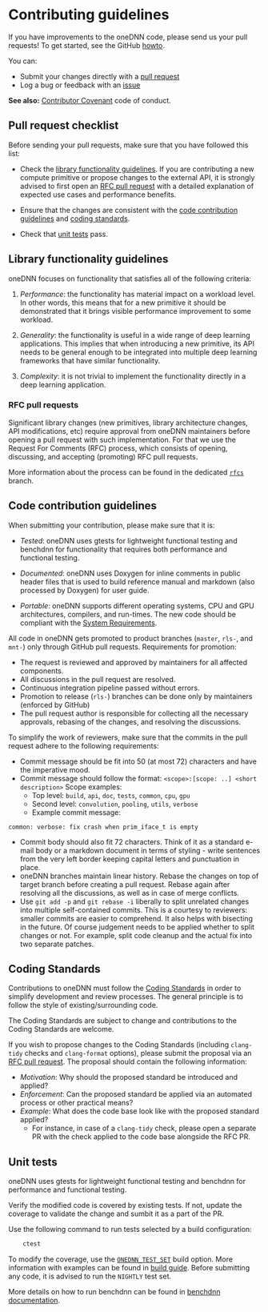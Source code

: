 # Contributing guidelines

If you have improvements to the oneDNN code, please send us your pull
requests! To get started, see the GitHub
[howto](https://help.github.com/en/articles/about-pull-requests).

You can:

- Submit your changes directly with a
  [pull request](https://github.com/uxlfoundation/oneDNN/pulls)
- Log a bug or feedback with an [issue](https://github.com/uxlfoundation/oneDNN/issues)

**See also:** [Contributor Covenant](CODE_OF_CONDUCT.md) code of conduct.

## Pull request checklist

Before sending your pull requests, make sure that you have followed this list:

* Check the [library functionality guidelines](CONTRIBUTING.md#library-functionality-guidelines).
  If you are contributing a new compute primitive or propose changes to the
  external API, it is strongly advised to first open an [RFC pull request](CONTRIBUTING.md#RFC-pull-requests)
  with a detailed explanation of expected use cases and performance benefits.

* Ensure that the changes are consistent with the
  [code contribution guidelines](CONTRIBUTING.md#code-contribution-guidelines)
  and [coding standards](CONTRIBUTING.md#coding-standards).

* Check that [unit tests](CONTRIBUTING.md#unit-tests) pass.

## Library functionality guidelines

oneDNN focuses on functionality that satisfies all of the following
criteria:

1. *Performance*: the functionality has material impact on a workload level.
   In other words, this means that for a new primitive it should be
   demonstrated that it brings visible performance improvement to some
   workload.

2. *Generality*: the functionality is useful in a wide range of deep learning
   applications. This implies that when introducing a new primitive, its API
   needs to be general enough to be integrated into multiple deep learning
   frameworks that have similar functionality.

3. *Complexity*: it is not trivial to implement the functionality directly in
   a deep learning application.

### RFC pull requests

Significant library changes (new primitives, library architecture changes,
API modifications, etc) require approval from oneDNN maintainers before
opening a pull request with such implementation. For that we use the Request
For Comments (RFC) process, which consists of opening, discussing, and
accepting (promoting) RFC pull requests.

More information about the process can be found in the dedicated
[`rfcs`](https://github.com/uxlfoundation/oneDNN/tree/rfcs) branch.

## Code contribution guidelines

When submitting your contribution, please make sure that it is:

* *Tested*: oneDNN uses gtests for lightweight functional testing and
  benchdnn for functionality that requires both performance and functional
  testing.

* *Documented*: oneDNN uses Doxygen for inline comments in public header
  files that is used to build reference manual and markdown (also processed by
  Doxygen) for user guide.

* *Portable*: oneDNN supports different operating systems, CPU and GPU
  architectures, compilers, and run-times. The new code should be compliant
  with the [System Requirements](README.md#system-requirements).

All code in oneDNN gets promoted to product branches (`master`, `rls-`, and
`mnt-`) only through GitHub pull requests. Requirements for promotion:

- The request is reviewed and approved by maintainers for all affected
  components.
- All discussions in the pull request are resolved.
- Continuous integration pipeline passed without errors.
- Promotion to release (`rls-`) branches can be done only by maintainers
  (enforced by GitHub)
- The pull request author is responsible for collecting all the necessary
  approvals, rebasing of the changes, and resolving the discussions.

To simplify the work of reviewers, make sure that the commits in the pull
request adhere to the following requirements:

- Commit message should be fit into 50 (at most 72) characters and have the
  imperative mood.
- Commit message should follow the format:
  `<scope>:[scope: ..] <short description>`
  Scope examples:
  * Top level: `build`, `api`, `doc`, `tests`, `common`, `cpu`, `gpu`
  * Second level: `convolution`, `pooling`, `utils`, `verbose`
  * Example commit message:
~~~git
common: verbose: fix crash when prim_iface_t is empty
~~~

- Commit body should also fit 72 characters. Think of it as a standard e-mail
  body or a markdown document in terms of styling - write sentences from the
  very left border keeping capital letters and punctuation in place.
- oneDNN branches maintain linear history. Rebase the changes on top of target
  branch before creating a pull request. Rebase again after resolving all the
  discussions, as well as in case of merge conflicts.
- Use `git add -p`  and `git rebase -i` liberally to split unrelated changes
  into multiple self-contained commits. This is a courtesy to reviewers: smaller
  commits are easier to comprehend. It also helps with bisecting in the future.
  Of course judgement needs to be applied whether to split changes or not. For
  example, split code cleanup and the actual fix into two separate patches.

## Coding Standards

Contributions to oneDNN must follow the [Coding Standards](CODING_STANDARDS.md)
in order to simplify development and review processes. The general principle is
to follow the style of existing/surrounding code.

The Coding Standards are subject to change and contributions to the Coding
Standards are welcome.

If you wish to propose changes to the Coding Standards (including `clang-tidy`
checks and `clang-format` options), please submit the proposal via an [RFC pull
request](CONTRIBUTING.md#RFC-pull-requests). The proposal should contain the
following information:
* *Motivation*: Why should the proposed standard be introduced and applied?
* *Enforcement*: Can the proposed standard be applied via an automated process
  or other practical means?
* *Example*: What does the code base look like with the proposed standard
  applied?
  * For instance, in case of a `clang-tidy` check, please open a separate PR
    with the check applied to the code base alongside the RFC PR.

## Unit tests

oneDNN uses gtests for lightweight functional testing and benchdnn for
performance and functional testing.

Verify the modified code is covered by existing tests. If not, update the
coverage to validate the change and sumbit it as a part of the PR.

Use the following command to run tests selected by a build configuration:
``` sh
    ctest
```

To modify the coverage, use the
[`ONEDNN_TEST_SET`](https://uxlfoundation.github.io/oneDNN/dev_guide_build_options.html#onednn-test-set)
build option. More information with examples can be found in [build guide](https://uxlfoundation.github.io/oneDNN/dev_guide_build.html#validate-the-build).
Before submitting any code, it is advised to run the `NIGHTLY` test set.

More details on how to run benchdnn can be found in
[benchdnn documentation](tests/benchdnn/doc/benchdnn_general_info.md#running-tests).
